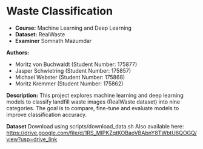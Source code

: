 # Waste Classification

- **Course:** Machine Learning and Deep Learning 
- **Dataset:** RealWaste 
- **Examiner** Somnath Mazumdar

**Authors:**  
- Moritz von Buchwaldt (Student Number: 175877)  
- Jasper Schwietring (Student Number: 175857)  
- Michael Webster (Student Number: 175868)  
- Moritz Kremmer (Student Number: 175862)

**Description:**
This project explores machine learning and deep learning models to classify landfill waste images (RealWaste dataset) into nine categories. The goal is to compare, fine-tune and evaluate models to improve classification accuracy.

**Dataset**
Download using scripts/download_data.sh
Also available here: https://drive.google.com/file/d/1RS_MlPKZqtKOBaoVBAbnY8TWbtU6QOGQ/view?usp=drive_link
